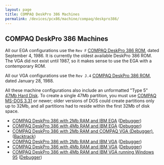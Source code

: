 ```yaml
---
layout: page
title: COMPAQ DeskPro 386 Machines
permalink: /devices/pcx86/machine/compaq/deskpro386/
---
```


COMPAQ DeskPro 386 Machines
---------------------------

All our EGA configurations use the `Rev F` [COMPAQ DeskPro 386 ROM](/devices/pcx86/rom/compaq/deskpro386/), dated
September 4, 1986.  It is currently the oldest available DeskPro 386 ROM.  The VGA did not exist until 1987, so it
makes sense to use the EGA with a contemporary ROM.

All our VGA configurations use the `Rev J.4` [COMPAQ DeskPro 386 ROM](/devices/pcx86/rom/compaq/deskpro386/), dated
January 28, 1988.

All these machine configurations also include an unformatted "Type 5" [47Mb Hard Disk](/disks/pcx86/fixed/47mb/).  To
create a single 47Mb partition, you must use [COMPAQ MS-DOS 3.31](/disks/pcx86/dos/compaq/3.31/) or newer; older versions
of DOS could create partitions only up to 32Mb, and all partitions had to reside within the first 32Mb of disk space.

* [COMPAQ DeskPro 386 with 2Mb RAM and IBM EGA](ega/2048kb/) ([Debugger](ega/2048kb/debugger/))
* [COMPAQ DeskPro 386 with 4Mb RAM and IBM EGA](ega/4096kb/) ([Debugger](ega/4096kb/debugger/))
* [COMPAQ DeskPro 386 with 2Mb RAM and COMPAQ VGA (Debugger)](other/2048kb/debugger/),([Backtrack](other/2048kb/debugger/backtrack/))
* [COMPAQ DeskPro 386 with 2Mb RAM and IBM VGA](vga/2048kb/) ([Debugger](vga/2048kb/debugger/))
* [COMPAQ DeskPro 386 with 4Mb RAM and IBM VGA](vga/4096kb/) ([Debugger](vga/4096kb/debugger/))
* [COMPAQ DeskPro 386 with 4Mb RAM and IBM VGA running Windows 95](/disks/pcx86/windows/win95/4.00.950/) ([Debugger](/disks/pcx86/windows/win95/4.00.950/debugger/))
